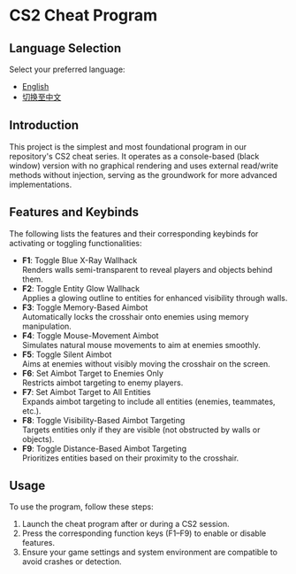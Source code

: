 # CS2 Cheat Program

## Language Selection

Select your preferred language:

- [English](README.md)
- [切换至中文](README_CN.md)

## Introduction

This project is the simplest and most foundational program in our repository's CS2 cheat series. It operates as a console-based (black window) version with no graphical rendering and uses external read/write methods without injection, serving as the groundwork for more advanced implementations.

## Features and Keybinds

The following lists the features and their corresponding keybinds for activating or toggling functionalities:

- **F1**: Toggle Blue X-Ray Wallhack  
  Renders walls semi-transparent to reveal players and objects behind them.  
- **F2**: Toggle Entity Glow Wallhack  
  Applies a glowing outline to entities for enhanced visibility through walls.  
- **F3**: Toggle Memory-Based Aimbot  
  Automatically locks the crosshair onto enemies using memory manipulation.  
- **F4**: Toggle Mouse-Movement Aimbot  
  Simulates natural mouse movements to aim at enemies smoothly.  
- **F5**: Toggle Silent Aimbot  
  Aims at enemies without visibly moving the crosshair on the screen.  
- **F6**: Set Aimbot Target to Enemies Only  
  Restricts aimbot targeting to enemy players.  
- **F7**: Set Aimbot Target to All Entities  
  Expands aimbot targeting to include all entities (enemies, teammates, etc.).  
- **F8**: Toggle Visibility-Based Aimbot Targeting  
  Targets entities only if they are visible (not obstructed by walls or objects).  
- **F9**: Toggle Distance-Based Aimbot Targeting  
  Prioritizes entities based on their proximity to the crosshair.

## Usage

To use the program, follow these steps:

1. Launch the cheat program after or during a CS2 session.  
2. Press the corresponding function keys (F1–F9) to enable or disable features.  
3. Ensure your game settings and system environment are compatible to avoid crashes or detection.